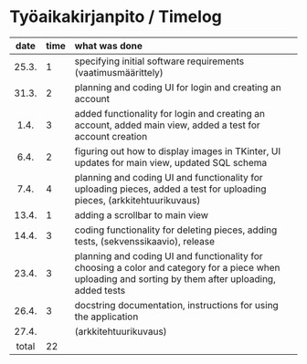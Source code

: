 # Työaikakirjanpito / Timelog

| date | time | what was done  |
| :----:|:-----| :-----|
| 25.3. | 1 | specifying initial software requirements (vaatimusmäärittely) |
| 31.3. | 2 | planning and coding UI for login and creating an account |
| 1.4. | 3 | added functionality for login and creating an account, added main view, added a test for account creation |
| 6.4. | 2 | figuring out how to display images in TKinter, UI updates for main view, updated SQL schema |
| 7.4. | 4 | planning and coding UI and functionality for uploading pieces, added a test for uploading pieces, (arkkitehtuurikuvaus)|
| 13.4. | 1 | adding a scrollbar to main view |
| 14.4. | 3  | coding functionality for deleting pieces, adding tests, (sekvenssikaavio), release |
| 23.4. | 3 | planning and coding UI and functionality for choosing a color and category for a piece when uploading and sorting by them after uploading, added tests |
| 26.4. | 3 | docstring documentation, instructions for using the application |
| 27.4. |  | (arkkitehtuurikuvaus) |
| total   | 22 | | 
